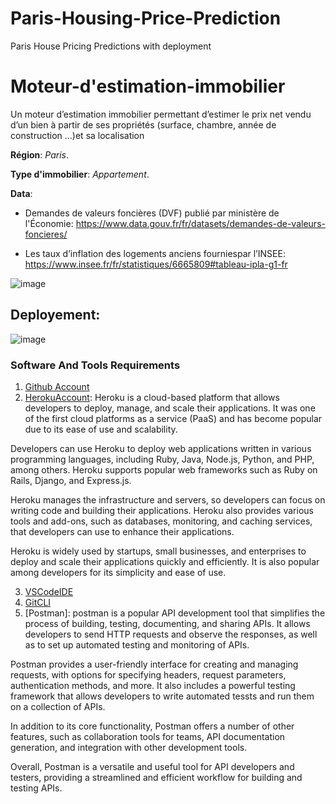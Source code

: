 # Paris-Housing-Price-Prediction
Paris House Pricing Predictions with deployment

# Moteur-d'estimation-immobilier 
Un moteur d’estimation immobilier permettant d’estimer le prix net vendu d’un bien à partir de ses propriétés (surface, chambre, année de construction ...)et sa localisation

**Région**: *Paris*.

**Type d'immobilier**: *Appartement*.

**Data**: 

  - Demandes de valeurs foncières (DVF) publié par ministère de l'Économie:
  https://www.data.gouv.fr/fr/datasets/demandes-de-valeurs-foncieres/
  
  - Les taux d’inflation des logements anciens fourniespar l’INSEE:
  https://www.insee.fr/fr/statistiques/6665809#tableau-ipla-g1-fr
  
![image](https://user-images.githubusercontent.com/103390948/218262256-756cb76b-e644-4d38-9dfb-db09128aae)

## Deployement:

![image](https://miro.medium.com/v2/resize:fit:1192/format:webp/1*DU72-AeG_s55k-SFs2Cmng.png)

### Software And Tools Requirements

1. [Github Account](https://github.com)
2. [HerokuAccount](https://heroku.com): Heroku is a cloud-based platform that allows developers to deploy, manage, and scale their applications. It was one of the first cloud platforms as a service (PaaS) and has become popular due to its ease of use and scalability.

Developers can use Heroku to deploy web applications written in various programming languages, including Ruby, Java, Node.js, Python, and PHP, among others. Heroku supports popular web frameworks such as Ruby on Rails, Django, and Express.js.

Heroku manages the infrastructure and servers, so developers can focus on writing code and building their applications. Heroku also provides various tools and add-ons, such as databases, monitoring, and caching services, that developers can use to enhance their applications.

Heroku is widely used by startups, small businesses, and enterprises to deploy and scale their applications quickly and efficiently. It is also popular among developers for its simplicity and ease of use.
    

3. [VSCodeIDE](https://code.visualstudio.com/)
4. [GitCLI](https://git-scm.com/book/en/v2/Getting-Started-The-Command-Line)
5. [Postman]: postman is a popular API development tool that simplifies the process of building, testing, documenting, and sharing APIs. It allows developers to send HTTP requests and observe the responses, as well as to set up automated testing and monitoring of APIs.

Postman provides a user-friendly interface for creating and managing requests, with options for specifying headers, request parameters, authentication methods, and more. It also includes a powerful testing framework that allows developers to write automated tessts and run them on a collection of APIs.

In addition to its core functionality, Postman offers a number of other features, such as collaboration tools for teams, API documentation generation, and integration with other development tools.

Overall, Postman is a versatile and useful tool for API developers and testers, providing a streamlined and efficient workflow for building and testing APIs.